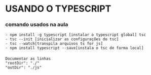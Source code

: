 # USANDO O TYPESCRIPT

### comando usados na aula 
    - npm install -g typescript [instalar o typescript global] tsc
    - tsc --init [inicializar as configurações do tsc]
    - tsc --watch[transpila arquivos ts for js]
    - npm install typescript --save[instala o tsc de forma local]


#### 
    Documentar as linhas 
    "rootDir": "./"
    "outDir": "./js"
